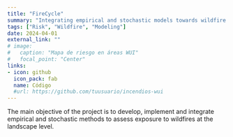 ```yaml
---
title: "FireCycle"
summary: "Integrating empirical and stochastic models towards wildfire risk mitigation"
tags: ["Risk", "Wildfire", "Modeling"]
date: 2024-04-01
external_link: ""
# image:
#   caption: "Mapa de riesgo en áreas WUI"
#   focal_point: "Center"
links:
- icon: github
  icon_pack: fab
  name: Código
  #url: https://github.com/tuusuario/incendios-wui
---
```


The main objective of the project is to develop, implement and integrate empirical and stochastic methods to assess exposure to wildfires at the landscape level. 